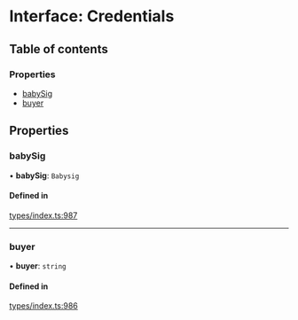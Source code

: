 # Interface: Credentials

## Table of contents

### Properties

- [babySig](Credentials.md#babysig)
- [buyer](Credentials.md#buyer)

## Properties

### babySig

• **babySig**: `Babysig`

#### Defined in

[types/index.ts:987](https://github.com/nevermined-io/react-components/blob/5437523/catalog/src/types/index.ts#L987)

___

### buyer

• **buyer**: `string`

#### Defined in

[types/index.ts:986](https://github.com/nevermined-io/react-components/blob/5437523/catalog/src/types/index.ts#L986)
